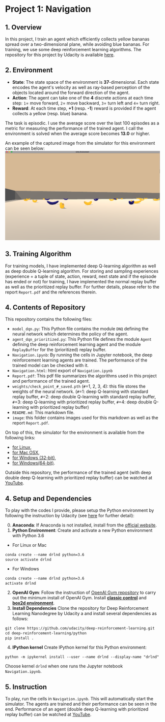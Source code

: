 # Project 1: Navigation

## 1. Overview
In this project, I train an agent which efficiently collects yellow bananas spread
over a two-dimensional plane, while avoiding blue bananas.
For training, we use some deep reinforcement learning algorithms.
The repository for this project by Udacity is available
[here](https://github.com/udacity/deep-reinforcement-learning/tree/master/p1_navigation).

## 2. Environment
- **State**: The state space of the environment is **37**-dimensional. Each state
encodes the agent's velocity as well as ray-based perception of the objects located
around the forward direction of the agent.
- **Action**: The agent can take one of the **4** discrete actions at each time step:
`1`= move forward, `2`= move backward, `3`= turn left and `4`= turn right.
- **Reward**: At each time step, **+1** (resp. **-1**) reward is provided if the agent collects
a yellow (resp. blue) banana.

The task is episodic. I use the average score over the last 100 episodes
as a metric for measuring the performance of the trained agent. I call the environment
is solved when the average score becomes **13.0** or higher.

An example of the captured image from the simulator for this environment can be seen below:
![image_env](./image/env_image.png)

## 3. Training Algorithm
For training models, I have implemented deep Q-learning algorithm as well as
deep double Q-learning algorithm. For storing and sampling experiences (experience =
a tuple of state, action, reward, next state and if the episode has ended or not)
for training, I have implemented the normal replay buffer as well as the prioritized
replay buffer. For further details, please refer to the report `Report.pdf`
and the references therein.

## 4. Contents of Repository
This repository contains the following files:
- `model_dqn.py`: This Python file contains the module `DNQ` defining the neural network
which determines the policy of the agent.
- `agent_dqn_prioritized.py`: This Python file defines the module `Agent` defining the deep
reinforcement learning agent and the module `ReplayBuffer` for the (prioritized)
replay buffer.
- `Navigation.ipynb`: By running the cells in Jupyter notebook, the deep reinforcement
learning agents are trained. The performance of the trained model can be checked with it.   
- `Navigation.html`: html export of `Navigation.ipynb`
- `Report.pdf`: This pdf file summarizes the algorithms used in this project and
performance of the trained agent.
- `weights/check_point_#_saved.pth` (`#`=1, 2, 3, 4): this file stores the weights of the neural network.
(`#`=1: deep Q-learning with standard replay buffer, `#`=2: deep double Q-learning with standard replay buffer, `#`=3: deep Q-learning with prioritized replay buffer, `#`=4: deep double Q-learning with prioritized replay buffer)
- `README.md`: This markdown file.
- `image`: this folder contains images used for this markdown as well as the
report `Report.pdf`.

On top of this, the simulator for the environment is available from the following links:
- [for Linux](https://s3-us-west-1.amazonaws.com/udacity-drlnd/P1/Banana/Banana_Linux.zip),
- [for Mac OSX](https://s3-us-west-1.amazonaws.com/udacity-drlnd/P1/Banana/Banana.app.zip),
- [for Windows (32-bit)](https://s3-us-west-1.amazonaws.com/udacity-drlnd/P1/Banana/Banana_Windows_x86.zip),
- [for Windows(64-bit)](https://s3-us-west-1.amazonaws.com/udacity-drlnd/P1/Banana/Banana_Windows_x86_64.zip).

Outside this repository, the performance of the trained agent (with deep
double deep Q-learning with prioritized replay buffer) can be watched at
[YouTube](https://youtu.be/SKi2kL9JTDs).

## 4. Setup and Dependencies
To play with the codes I provide, please setup the Python environment
by following the instruction by Udacity (see [here](https://github.com/udacity/deep-reinforcement-learning)
for further detail):

0. **Anaconda**: If Anaconda is not installed, install from the
[official website](https://www.anaconda.com/).
1. **Python Environment**: Create and activate a new Python environment with Python 3.6
  - For Linux or Mac
  ```
  conda create --name drlnd python=3.6
  source activate drlnd
  ```
  - For Windows  
  ```
  conda create --name drlnd python=3.6
  activate drlnd
  ```
2. **OpenAI Gym**: Follow the instruction of
[OpenAI Gym repository](https://github.com/openai/gym) to carry out
the minimum install of OpenAI Gym. Install
[**classic control**](https://github.com/openai/gym#classic-control)
and [**box2d environment**](https://github.com/openai/gym#box2d).
3. **Install Dependencies**
Clone the repository for Deep Reinforcement Learning Nanodegree by Udacity a
and install several dependencies as follows:
```
git clone https://github.com/udacity/deep-reinforcement-learning.git
cd deep-reinforcement-learning/python
pip install .
```
4. **IPython kernel** Create IPython kernel for this Python environment:
```
python -m ipykernel install --user --name drlnd --display-name "drlnd"
```
Choose kernel `drlnd` when one runs the Jupyter notebook `Navigation.ipynb`.

## 5. Instruction
To play, run the cells in `Navigation.ipynb`. This will automatically
start the simulator. The agents are trained and their performance
can be seen in the end. Performance of an agent (double deep Q-learning with
prioritized replay buffer) can be watched at [YouTube](https://youtu.be/SKi2kL9JTDs).
